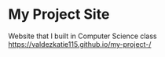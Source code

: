 # My Project Site
Website that I built in Computer Science class
https://valdezkatie115.github.io/my-project-/
